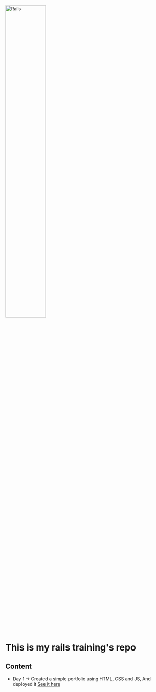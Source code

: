 <img width="50%" alt="Rails" src="https://github.com/user-attachments/assets/eefc1828-6d6f-4f03-ae2a-b4e13bd10ce0" />

# This is my rails training's repo

## Content
- Day 1 -> Created a simple portfolio using HTML, CSS and JS, And deployed it <a href="https://ebra-portfolio.netlify.app/" target="_blank">See it here</a>
